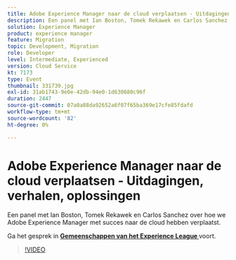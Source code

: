 ```yaml
---
title: Adobe Experience Manager naar de cloud verplaatsen - Uitdagingen, verhalen, oplossingen
description: Een panel met Ian Boston, Tomek Rekawek en Carlos Sanchez over hoe we Adobe Experience Manager met succes naar de cloud hebben verplaatst. Deze sessie is afgeleverd als onderdeel van de Adobe Developers Live Content-gebeurtenis.
solution: Experience Manager
product: experience manager
feature: Migration
topic: Development, Migration
role: Developer
level: Intermediate, Experienced
version: Cloud Service
kt: 7173
type: Event
thumbnail: 331739.jpg
exl-id: 31ab1743-9e0e-42db-94e0-1d630680c96f
duration: 2447
source-git-commit: 07a0a88da92652a6f07f65ba369e17cfe85fdafd
workflow-type: tm+mt
source-wordcount: '82'
ht-degree: 0%

---
```


# Adobe Experience Manager naar de cloud verplaatsen - Uitdagingen, verhalen, oplossingen

Een panel met Ian Boston, Tomek Rekawek en Carlos Sanchez over hoe we Adobe Experience Manager met succes naar de cloud hebben verplaatst.

Ga het gesprek in **[Gemeenschappen van het Experience League ](https://adobe.ly/36Yd3v6)** voort.

>[!VIDEO](https://video.tv.adobe.com/v/331739/?quality=12&learn=on&hidetitle=true)
